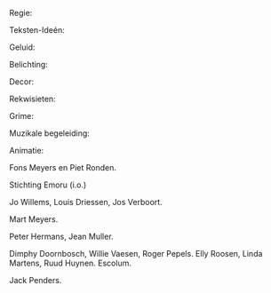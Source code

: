 Regie:

Teksten-Ideén:

Geluid:

Belichting:

Decor:

Rekwisieten:

Grime:

Muzikale begeleiding:

Animatie:

Fons Meyers en Piet Ronden.

Stichting Emoru (i.o.)

Jo Willems, Louis Driessen, Jos Verboort.

Mart Meyers.

Peter Hermans, Jean Muller.

Dimphy Doornbosch, Willie Vaesen, Roger Pepels.
Elly Roosen, Linda Martens, Ruud Huynen.
Escolum.

Jack Penders.